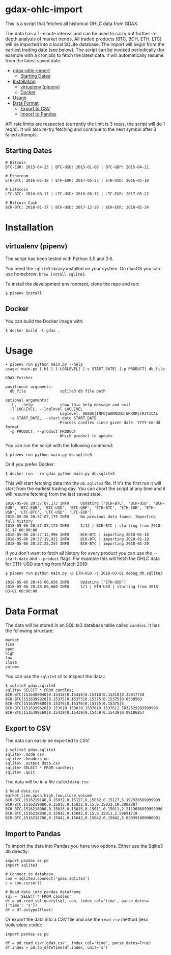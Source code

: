 gdax-ohlc-import
================

This is a script that fetches all historical OHLC data from GDAX.

The data has a 1-minute interval and can be used to carry out further in-depth analysis of market trends. All traded products (BTC, BCH, ETH, LTC) will be imported into a local SQLite database. The import will begin from the earliest trading date (see below). The script can be invoked periodically (for example with a cronjob) to fetch the latest data. It will automatically resume from the latest saved date.

- [gdax-ohlc-import](#gdax-ohlc-import)
  * [Starting Dates](#starting-dates)
- [Installation](#installation)
  * [virtualenv (pipenv)](#virtualenv--pipenv-)
  * [Docker](#docker)
- [Usage](#usage)
- [Data Format](#data-format)
  * [Export to CSV](#export-to-csv)
  * [Import to Pandas](#import-to-pandas)

API rate limits are respected (currently the limit is 3 req/s, the script will do 1 req/s). It will also re-try fetching and continue to the next symbol after 3 failed attempts.

Starting Dates
--------------

    # Bitcoin 
    BTC-EUR: 2015-04-23 | BTC-USD: 2015-01-08 | BTC-GBP: 2015-04-21

    # Ethereum
    ETH-BTC: 2016-05-18 | ETH-EUR: 2017-05-23 | ETH-USD: 2016-05-18

    # Litecoin
    LTC-BTC: 2016-08-17 | LTC-USD: 2016-08-17 | LTC-EUR: 2017-05-22
    
    # Bitcoin Cash
    BCH-BTC: 2018-01-17 | BCH-USD: 2017-12-20 | BCH-EUR: 2018-01-24

Installation
============

virtualenv (pipenv)
-------------------

The script has been tested with Python 3.5 and 3.6.

You need the `sqlite3` library installed on your system. On macOS you can use homebrew: `brew install sqlite3`.

To install the development environment, clone the repo and run:

    $ pipenv install

Docker
------

You can build the Docker image with:

    $ docker build -t gdax .

Usage
=====

    ➤ pipenv run python main.py --help
    usage: main.py [-h] [-l LOGLEVEL] [-s START_DATE] [-p PRODUCT] db_file

    GDAX Fetcher

    positional arguments:
      db_file               sqlite3 db file path

    optional arguments:
      -h, --help            show this help message and exit
      -l LOGLEVEL, --loglevel LOGLEVEL
                            Loglevel. DEBUG|INFO|WARNING|ERROR|CRITICAL
      -s START_DATE, --start-date START_DATE
                            Process candles since given date. YYYY-mm-dd format
      -p PRODUCT, --product PRODUCT
                            Which product to update

You can run the script with the following command:

    $ pipenv run python main.py db.sqlite3

Or if you prefer Docker:

    $ docker run --rm gdax python main.py db.sqlite3

This will start fetching data into the `db.sqlite3` file. If it's the first run it will start from the earliest trading day. You can abort the script at any time and it will resume fetching from the last saved state. 

    2018-05-06 20:37:07,173 INFO     Updating ['BCH-BTC', 'BCH-USD', 'BCH-EUR', 'BTC-EUR', 'BTC-USD', 'BTC-GBP', 'ETH-BTC', 'ETH-EUR', 'ETH-USD', 'LTC-BTC', 'LTC-USD', 'LTC-EUR']
    2018-05-06 20:37:07,175 INFO     No previous data found. Importing full history
    2018-05-06 20:37:07,175 INFO     1/12 | BCH-BTC | starting from 2018-01-17 00:00:00
    2018-05-06 20:37:12,996 INFO     BCH-BTC | importing 2018-01-18
    2018-05-06 20:37:19,931 INFO     BCH-BTC | importing 2018-01-19
    2018-05-06 20:37:25,257 INFO     BCH-BTC | importing 2018-01-20

If you don't want to fetch all history for every product you can use the `--start-date` and `--product` flags. For example this will fetch the OHLC data for ETH-USD starting from March 2018:

    $ pipenv run python main.py -p ETH-USD -s 2018-03-01 debug_db.sqlite3

    2018-05-06 20:45:00,656 INFO     Updating ['ETH-USD']
    2018-05-06 20:45:00,660 INFO     1/1 | ETH-USD | starting from 2018-03-01 00:00:00

Data Format
===========

The data will be stored in an SQLite3 database table called `candles`. It has the following structure:

    market
    time
    open
    high
    low
    close
    volume

You can use the `sqlite3` cli to inspect the data::

    $ sqlite3 gdax.sqlite3
    sqlite> SELECT * FROM candles;
    BCH-BTC|1516400040|0.15418|0.15418|0.15418|0.15418|0.25917758
    BCH-BTC|1516399920|0.15375|0.15375|0.15375|0.15375|0.0539563
    BCH-BTC|1516399800|0.15376|0.15376|0.15375|0.15375|5
    BCH-BTC|1516399620|0.1538|0.1538|0.15376|0.15376|2.5832529299999996
    BCH-BTC|1516399560|0.15439|0.15439|0.15439|0.15439|0.09186857

Export to CSV
-------------

The data can easily be exported to CSV:

    $ sqlite3 gdax.sqlite3
    sqlite> .mode csv
    sqlite> .headers on
    sqlite> .output data.csv
    sqlite> SELECT * FROM candles;
    sqlite> .quit

The data will be in a file called `data.csv`:

    $ head data.csv
    market,time,open,high,low,close,volume
    BCH-BTC,1516219140,0.15032,0.15127,0.15032,0.15127,5.197920569999999
    BCH-BTC,1516219080,0.15015,0.15032,0.15,0.15032,10.3002287
    BCH-BTC,1516218900,0.15015,0.15015,0.15011,0.15011,2.2113686899999996
    BCH-BTC,1516218840,0.15042,0.15042,0.15,0.15011,2.59691718
    BCH-BTC,1516218780,0.15042,0.15042,0.15042,0.15042,5.030391000000001

Import to Pandas
----------------

To import the data into Pandas you have two options. Either use the Sqlite3 db directly:

    import pandas as pd
    import sqlite3

    # Connect to database
    con = sqlite3.connect('gdax.sqlite3')
    c = con.cursor()

    # Read data into pandas dataframe
    sql = 'SELECT * FROM candles'
    df = pd.read_sql_query(sql, con, index_col='time', parse_dates={'time': 's'})
    df = df.astype(float)

Or export the data into a CSV file and use the `read_csv` method (less boilerplate code):

    import pandas as pd

    df = pd.read_csv('gdax.csv', index_col='time', parse_dates=True)
    df.index = pd.to_datetime(df.index, unit='s')
